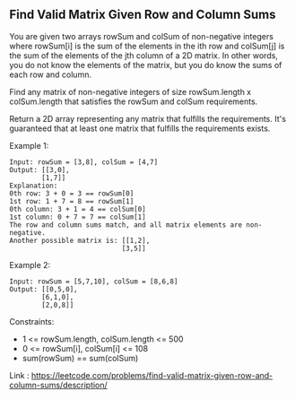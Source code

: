 ## Find Valid Matrix Given Row and Column Sums

You are given two arrays rowSum and colSum of non-negative integers where rowSum[i] is the sum of the elements in the ith row and colSum[j] is the sum of the elements of the jth column of a 2D matrix. In other words, you do not know the elements of the matrix, but you do know the sums of each row and column.

Find any matrix of non-negative integers of size rowSum.length x colSum.length that satisfies the rowSum and colSum requirements.

Return a 2D array representing any matrix that fulfills the requirements. It's guaranteed that at least one matrix that fulfills the requirements exists.

Example 1:

    Input: rowSum = [3,8], colSum = [4,7]
    Output: [[3,0],
            [1,7]]
    Explanation: 
    0th row: 3 + 0 = 3 == rowSum[0]
    1st row: 1 + 7 = 8 == rowSum[1]
    0th column: 3 + 1 = 4 == colSum[0]
    1st column: 0 + 7 = 7 == colSum[1]
    The row and column sums match, and all matrix elements are non-negative.
    Another possible matrix is: [[1,2],
                                [3,5]]

Example 2:

    Input: rowSum = [5,7,10], colSum = [8,6,8]
    Output: [[0,5,0],
            [6,1,0],
            [2,0,8]]

Constraints:

* 1 <= rowSum.length, colSum.length <= 500
* 0 <= rowSum[i], colSum[i] <= 108
* sum(rowSum) == sum(colSum)

Link : https://leetcode.com/problems/find-valid-matrix-given-row-and-column-sums/description/